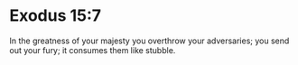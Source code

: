 # Exodus 15:7

In the greatness of your majesty you overthrow your adversaries; you send out your fury; it consumes them like stubble.
